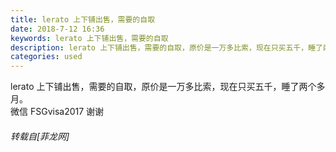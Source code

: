 ```yaml
---
title: lerato 上下铺出售，需要的自取
date: 2018-7-12 16:36
keywords: lerato 上下铺出售，需要的自取
description: lerato 上下铺出售，需要的自取，原价是一万多比索，现在只买五千，睡了两个多月。微信 FSGvisa2017 谢谢
categories: used
---
```

<td class="t_f" id="postmessage_1505559">

lerato 上下铺出售，需要的自取，原价是一万多比索，现在只买五千，睡了两个多月。<br/>
微信 FSGvisa2017 谢谢</td>
###### 转载自[菲龙网]